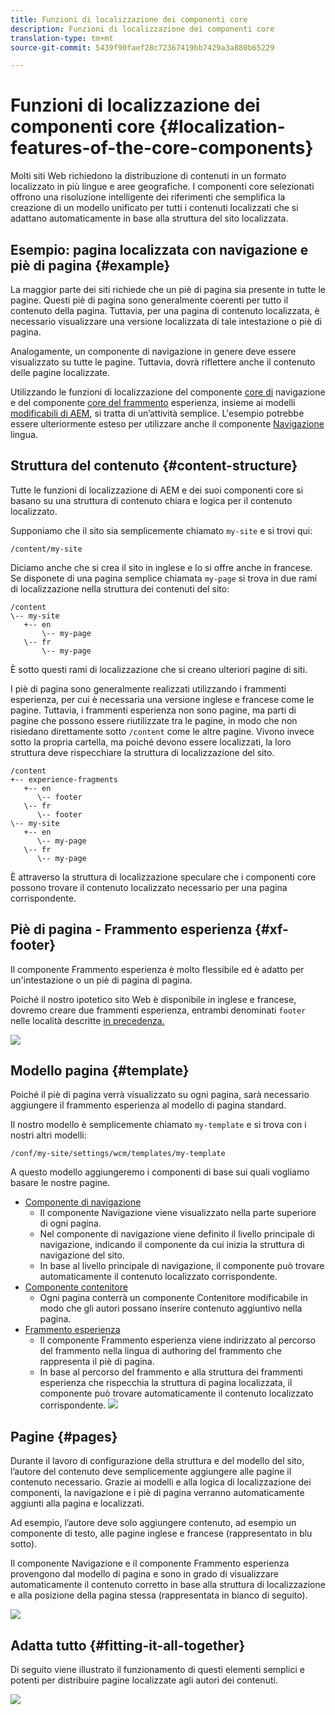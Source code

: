 ```yaml
---
title: Funzioni di localizzazione dei componenti core
description: Funzioni di localizzazione dei componenti core
translation-type: tm+mt
source-git-commit: 5439f90faef28c72367419bb7429a3a880b65229

---
```



# Funzioni di localizzazione dei componenti core {#localization-features-of-the-core-components}

Molti siti Web richiedono la distribuzione di contenuti in un formato localizzato in più lingue e aree geografiche. I componenti core selezionati offrono una risoluzione intelligente dei riferimenti che semplifica la creazione di un modello unificato per tutti i contenuti localizzati che si adattano automaticamente in base alla struttura del sito localizzata.

## Esempio: pagina localizzata con navigazione e piè di pagina {#example}

La maggior parte dei siti richiede che un piè di pagina sia presente in tutte le pagine. Questi piè di pagina sono generalmente coerenti per tutto il contenuto della pagina. Tuttavia, per una pagina di contenuto localizzata, è necessario visualizzare una versione localizzata di tale intestazione o piè di pagina.

Analogamente, un componente di navigazione in genere deve essere visualizzato su tutte le pagine. Tuttavia, dovrà riflettere anche il contenuto delle pagine localizzate.

Utilizzando le funzioni di localizzazione del componente [core di](navigation.md) navigazione e del componente [core del frammento](experience-fragment.md) esperienza, insieme ai modelli [modificabili di AEM](https://docs.adobe.com/content/help/en/experience-manager-cloud-service/sites/authoring/features/templates.html), si tratta di un’attività semplice. L&#39;esempio potrebbe essere ulteriormente esteso per utilizzare anche il componente [Navigazione](language-navigation.md) lingua.

## Struttura del contenuto {#content-structure}

Tutte le funzioni di localizzazione di AEM e dei suoi componenti core si basano su una struttura di contenuto chiara e logica per il contenuto localizzato.

Supponiamo che il sito sia semplicemente chiamato `my-site` e si trovi qui:

```
/content/my-site
```

Diciamo anche che si crea il sito in inglese e lo si offre anche in francese. Se disponete di una pagina semplice chiamata `my-page` si trova in due rami di localizzazione nella struttura dei contenuti del sito:

```
/content
\-- my-site
   +-- en
       \-- my-page
   \-- fr
       \-- my-page
```

È sotto questi rami di localizzazione che si creano ulteriori pagine di siti.

I piè di pagina sono generalmente realizzati utilizzando i frammenti esperienza, per cui è necessaria una versione inglese e francese come le pagine. Tuttavia, i frammenti esperienza non sono pagine, ma parti di pagine che possono essere riutilizzate tra le pagine, in modo che non risiedano direttamente sotto `/content` come le altre pagine. Vivono invece sotto la propria cartella, ma poiché devono essere localizzati, la loro struttura deve rispecchiare la struttura di localizzazione del sito.

```
/content
+-- experience-fragments
   +-- en
      \-- footer
   \-- fr
      \-- footer
\-- my-site
   +-- en
      \-- my-page
   \-- fr
      \-- my-page
```

È attraverso la struttura di localizzazione speculare che i componenti core possono trovare il contenuto localizzato necessario per una pagina corrispondente.

## Piè di pagina - Frammento esperienza {#xf-footer}

Il componente Frammento esperienza è molto flessibile ed è adatto per un&#39;intestazione o un piè di pagina di pagina.

Poiché il nostro ipotetico sito Web è disponibile in inglese e francese, dovremo creare due frammenti esperienza, entrambi denominati `footer` nelle località descritte [in precedenza.](#content-structure)

![](assets/screen-shot-2019-09-09-11.08.28.png)

## Modello pagina {#template}

Poiché il piè di pagina verrà visualizzato su ogni pagina, sarà necessario aggiungere il frammento esperienza al modello di pagina standard.

Il nostro modello è semplicemente chiamato `my-template` e si trova con i nostri altri modelli:

```
/conf/my-site/settings/wcm/templates/my-template
```

A questo modello aggiungeremo i componenti di base sui quali vogliamo basare le nostre pagine.

* [Componente di navigazione](navigation.md)
   * Il componente Navigazione viene visualizzato nella parte superiore di ogni pagina.
   * Nel componente di navigazione viene definito il livello principale di navigazione, indicando il componente da cui inizia la struttura di navigazione del sito.
   * In base al livello principale di navigazione, il componente può trovare automaticamente il contenuto localizzato corrispondente.
* [Componente contenitore](container.md)
   * Ogni pagina conterrà un componente Contenitore modificabile in modo che gli autori possano inserire contenuto aggiuntivo nella pagina.
* [Frammento esperienza](experience-fragment.md)
   * Il componente Frammento esperienza viene indirizzato al percorso del frammento nella lingua di authoring del frammento che rappresenta il piè di pagina.
   * In base al percorso del frammento e alla struttura dei frammenti esperienza che rispecchia la struttura di pagina localizzata, il componente può trovare automaticamente il contenuto localizzato corrispondente.
   ![](assets/screen-shot-2019-09-09-11.20.10.png)

## Pagine {#pages}

Durante il lavoro di configurazione della struttura e del modello del sito, l’autore del contenuto deve semplicemente aggiungere alle pagine il contenuto necessario. Grazie ai modelli e alla logica di localizzazione dei componenti, la navigazione e i piè di pagina verranno automaticamente aggiunti alla pagina e localizzati.

Ad esempio, l’autore deve solo aggiungere contenuto, ad esempio un componente di testo, alle pagine inglese e francese (rappresentato in blu sotto).

Il componente Navigazione e il componente Frammento esperienza provengono dal modello di pagina e sono in grado di visualizzare automaticamente il contenuto corretto in base alla struttura di localizzazione e alla posizione della pagina stessa (rappresentata in bianco di seguito).

![](assets/screen-shot-2019-09-09-11.22.14.png)

## Adatta tutto {#fitting-it-all-together}

Di seguito viene illustrato il funzionamento di questi elementi semplici e potenti per distribuire pagine localizzate agli autori dei contenuti.

![](assets/screen-shot-2019-09-09-11.27.58.png)
